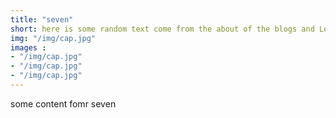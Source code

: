 ```yaml
---
title: "seven"
short: here is some random text come from the about of the blogs and Lorem ipsum dolor sit amet, consectetur adipisicing elit. Dolores 
img: "/img/cap.jpg"
images :
- "/img/cap.jpg"
- "/img/cap.jpg"
- "/img/cap.jpg"
---
```



some content fomr seven 
